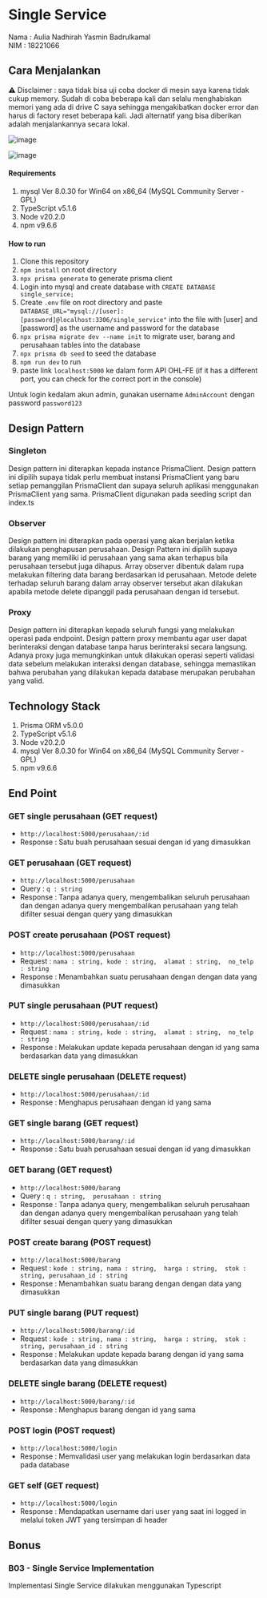 # Single Service
Nama : Aulia Nadhirah Yasmin Badrulkamal <br />
NIM : 18221066 <br />

## Cara Menjalankan 
⚠ Disclaimer : saya tidak bisa uji coba docker di mesin saya karena tidak cukup memory. Sudah di coba beberapa kali dan selalu menghabiskan memori yang ada di drive C saya sehingga mengakibatkan docker error dan harus di factory reset beberapa kali. Jadi alternatif yang bisa diberikan adalah menjalankannya secara lokal.

![image](https://github.com/Aulianyb/Monolith/assets/42485997/5a19cf1b-2e3b-439f-b88f-6ba850874422)

![image](https://github.com/Aulianyb/Monolith/assets/42485997/4cef6648-372a-4528-a2ed-b4e7e98d067a)

#### Requirements
1. mysql  Ver 8.0.30 for Win64 on x86_64 (MySQL Community Server - GPL)
2. TypeScript v5.1.6
3. Node v20.2.0
4. npm v9.6.6

#### How to run
1. Clone this repository
2. `npm install` on root directory
3. `npx prisma generate` to generate prisma client
4. Login into mysql and create database with `CREATE DATABASE single_service;`
5. Create `.env` file on root directory and paste `DATABASE_URL="mysql://[user]:[password]@localhost:3306/single_service"` into the file with [user] and [password] as the username and password for the database
6. `npx prisma migrate dev --name init` to migrate user, barang and perusahaan tables into the database
7. `npx prisma db seed` to seed the database
8. `npm run dev` to run
9. paste link `localhost:5000` ke dalam form API OHL-FE (if it has a different port, you can check for the correct port in the console)

Untuk login kedalam akun admin, gunakan username `AdminAccount` dengan password `password123`
## Design Pattern
### Singleton
Design pattern ini diterapkan kepada instance PrismaClient. Design pattern ini dipilih supaya tidak perlu membuat instansi PrismaClient yang baru setiap pemanggilan PrismaClient dan supaya seluruh aplikasi menggunakan PrismaClient yang sama. PrismaClient digunakan pada seeding script dan index.ts

### Observer
Design pattern ini diterapkan pada operasi yang akan berjalan ketika dilakukan penghapusan perusahaan. Design Pattern ini dipilih supaya barang yang memiliki id perusahaan yang sama akan terhapus bila perusahaan tersebut juga dihapus. Array observer dibentuk dalam rupa melakukan filtering data barang berdasarkan id perusahaan. Metode delete terhadap seluruh barang dalam array observer tersebut akan dilakukan apabila metode delete dipanggil pada perusahaan dengan id tersebut. 

### Proxy
Design pattern ini diterapkan kepada seluruh fungsi yang melakukan operasi pada endpoint. Design pattern proxy membantu agar user dapat berinteraksi dengan database tanpa harus berinteraksi secara langsung. Adanya proxy juga memungkinkan untuk dilakukan operasi seperti validasi data sebelum melakukan interaksi dengan database, sehingga memastikan bahwa perubahan yang dilakukan kepada database merupakan perubahan yang valid. 
## Technology Stack
1. Prisma ORM v5.0.0
2. TypeScript v5.1.6
3. Node v20.2.0
4. mysql  Ver 8.0.30 for Win64 on x86_64 (MySQL Community Server - GPL)
5. npm v9.6.6

## End Point
### GET single perusahaan (GET request)
- `http://localhost:5000/perusahaan/:id`
- Response : Satu buah perusahaan sesuai dengan id yang dimasukkan

### GET perusahaan (GET request)
- `http://localhost:5000/perusahaan`
- Query :
  `q : string`
- Response : Tanpa adanya query, mengembalikan seluruh perusahaan dan dengan adanya query mengembalikan perusahaan yang telah difilter sesuai dengan query yang dimasukkan

### POST create perusahaan (POST request)
- `http://localhost:5000/perusahaan`
- Request : `
  nama : string,
  kode : string, 
  alamat : string, 
  no_telp : string
  `
- Response : Menambahkan suatu perusahaan dengan dengan data yang dimasukkan

### PUT single perusahaan (PUT request)
- `http://localhost:5000/perusahaan/:id`
- Request : `
  nama : string,
  kode : string, 
  alamat : string, 
  no_telp : string
  `
- Response : Melakukan update kepada perusahaan dengan id yang sama berdasarkan data yang dimasukkan

### DELETE single perusahaan (DELETE request)
- `http://localhost:5000/perusahaan/:id`
- Response : Menghapus perusahaan dengan id yang sama

### GET single barang (GET request)
- `http://localhost:5000/barang/:id`
- Response : Satu buah perusahaan sesuai dengan id yang dimasukkan

### GET barang (GET request)
- `http://localhost:5000/barang`
- Query :
  `q : string, 
  perusahaan : string`
- Response : Tanpa adanya query, mengembalikan seluruh perusahaan dan dengan adanya query mengembalikan perusahaan yang telah difilter sesuai dengan query yang dimasukkan

### POST create barang (POST request)
- `http://localhost:5000/barang`
- Request : `
  kode : string,
  nama : string, 
  harga : string, 
  stok : string,
  perusahaan_id : string
  `
- Response : Menambahkan suatu barang dengan dengan data yang dimasukkan

### PUT single barang (PUT request)
- `http://localhost:5000/barang/:id`
- Request : `
  kode : string,
  nama : string, 
  harga : string, 
  stok : string,
  perusahaan_id : string
  `
- Response : Melakukan update kepada barang dengan id yang sama berdasarkan data yang dimasukkan

### DELETE single barang (DELETE request)
- `http://localhost:5000/barang/:id`
- Response : Menghapus barang dengan id yang sama

### POST login (POST request)
- `http://localhost:5000/login`
- Response : Memvalidasi user yang melakukan login berdasarkan data pada database

### GET self (GET request)
- `http://localhost:5000/login`
- Response : Mendapatkan username dari user yang saat ini logged in melalui token JWT yang tersimpan di header

## Bonus
### B03 - Single Service Implementation
Implementasi Single Service dilakukan menggunakan Typescript
